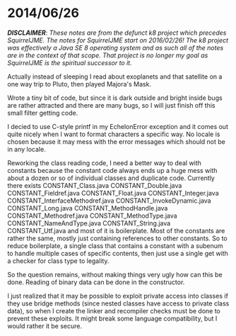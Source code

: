 # 2014/06/26

***DISCLAIMER***: _These notes are from the defunct k8 project which_
_precedes SquirrelJME. The notes for SquirrelJME start on 2016/02/26!_
_The k8 project was effectively a Java SE 8 operating system and as such_
_all of the notes are in the context of that scope. That project is no_
_longer my goal as SquirrelJME is the spiritual successor to it._

Actually instead of sleeping I read about exoplanets and that satellite on a
one way trip to Pluto, then played Majora's Mask.

Wrote a tiny bit of code, but since it is dark outside and bright inside bugs
are rather attracted and there are many bugs, so I will just finish off this
small filter getting code.

I decied to use C-style printf in my EchelonError exception and it comes out
quite nicely when I want to format characters a specific way. No locale is
chosen because it may mess with the error messages which should not be in any
locale.

Reworking the class reading code, I need a better way to deal with constants
because the constant code always ends up a huge mess with about a dozen or so
of individual classes and duplicate code. Currently there exists
CONSTANT_Class.java CONSTANT_Double.java CONSTANT_Fieldref.java
CONSTANT_Float.java CONSTANT_Integer.java CONSTANT_InterfaceMethodref.java
CONSTANT_InvokeDynamic.java CONSTANT_Long.java CONSTANT_MethodHandle.java
CONSTANT_Methodref.java CONSTANT_MethodType.java CONSTANT_NameAndType.java
CONSTANT_String.java CONSTANT_Utf.java and most of it is boilerplate. Most of
the constants are rather the same, mostly just containing references to other
constants. So to reduce boilerplate, a single class that contains a constant
with a subenum to handle multiple cases of specific contents, then just use a
single get with a checker for class type to legality.

So the question remains, without making things very ugly how can this be done.
Reading of binary data can be done in the constructor.

I just realized that it may be possible to exploit private access into classes
if they use bridge methods (since nested classes have access to private class
data), so when I create the linker and recompiler checks must be done to
prevent these exploits. It might break some language compatibility, but I
would rather it be secure.


